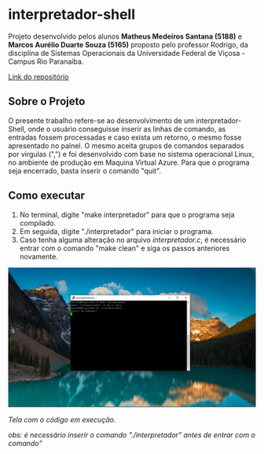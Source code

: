# interpretador-shell

Projeto desenvolvido pelos alunos **Matheus Medeiros Santana (5188)** e **Marcos Aurélio Duarte Souza (5165)** proposto pelo professor Rodrigo, da disciplina de Sistemas Operacionais da Universidade Federal de Viçosa - Campus Rio Paranaíba.

[Link do repositório](https://github.com/matheus6d/interpretador-shell)

## Sobre o Projeto
O presente trabalho refere-se ao desenvolvimento de um interpretador- Shell, onde o usuário conseguisse inserir as linhas de comando, as entradas fossem processadas e caso exista um retorno, o mesmo fosse apresentado no painel. O mesmo aceita grupos de comandos separados por virgulas (",") e foi desenvolvido com base no sistema operacional Linux, no ambiente de produção em Maquina Virtual Azure. Para que o programa seja encerrado, basta inserir o comando "quit".

## Como executar 
1. No terminal, digite "make interpretador" para que o programa seja compilado.
2. Em seguida, digite "./interpretador" para iniciar o programa.
3. Caso tenha alguma alteração no arquivo *interpretador.c*, é necessário entrar com o comando "make clean" e siga os passos anteriores novamente.

![alt text](https://raw.githubusercontent.com/matheus6d/interpretador-shell/main/tela.png?token=AMG4VYFRFVWTVADUEBGJANS7VMFN4 "Tela com o código em execução")

*Tela com o código em execução*.

*obs: é necessário inserir o comando "./interpretador" antes de entrar com o comando"*






        
        
